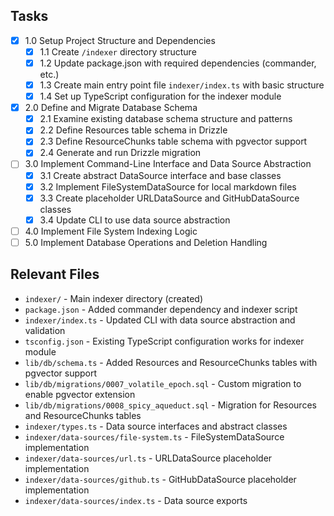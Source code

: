 ## Tasks

- [x] 1.0 Setup Project Structure and Dependencies
  - [x] 1.1 Create `/indexer` directory structure
  - [x] 1.2 Update package.json with required dependencies (commander, etc.)
  - [x] 1.3 Create main entry point file `indexer/index.ts` with basic structure
  - [x] 1.4 Set up TypeScript configuration for the indexer module
- [x] 2.0 Define and Migrate Database Schema
  - [x] 2.1 Examine existing database schema structure and patterns
  - [x] 2.2 Define Resources table schema in Drizzle
  - [x] 2.3 Define ResourceChunks table schema with pgvector support
  - [x] 2.4 Generate and run Drizzle migration
- [ ] 3.0 Implement Command-Line Interface and Data Source Abstraction
  - [x] 3.1 Create abstract DataSource interface and base classes
  - [x] 3.2 Implement FileSystemDataSource for local markdown files
  - [x] 3.3 Create placeholder URLDataSource and GitHubDataSource classes
  - [x] 3.4 Update CLI to use data source abstraction
- [ ] 4.0 Implement File System Indexing Logic
- [ ] 5.0 Implement Database Operations and Deletion Handling

## Relevant Files

- `indexer/` - Main indexer directory (created)
- `package.json` - Added commander dependency and indexer script
- `indexer/index.ts` - Updated CLI with data source abstraction and validation
- `tsconfig.json` - Existing TypeScript configuration works for indexer module
- `lib/db/schema.ts` - Added Resources and ResourceChunks tables with pgvector support
- `lib/db/migrations/0007_volatile_epoch.sql` - Custom migration to enable pgvector extension
- `lib/db/migrations/0008_spicy_aqueduct.sql` - Migration for Resources and ResourceChunks tables
- `indexer/types.ts` - Data source interfaces and abstract classes
- `indexer/data-sources/file-system.ts` - FileSystemDataSource implementation
- `indexer/data-sources/url.ts` - URLDataSource placeholder implementation
- `indexer/data-sources/github.ts` - GitHubDataSource placeholder implementation
- `indexer/data-sources/index.ts` - Data source exports
